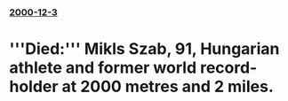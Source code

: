 ### [2000-12-3](/news/2000/12/3/index.md)

# '''Died:''' Mikls Szab, 91, Hungarian athlete and former world record-holder at 2000 metres and 2 miles.



